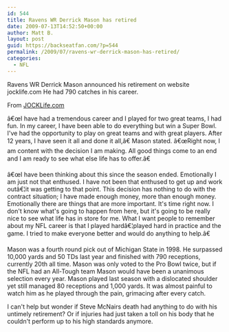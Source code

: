 ```yaml
---
id: 544
title: Ravens WR Derrick Mason has retired
date: 2009-07-13T14:52:50+00:00
author: Matt B.
layout: post
guid: https://backseatfan.com/?p=544
permalink: /2009/07/ravens-wr-derrick-mason-has-retired/
categories:
  - NFL
---
```


<div class="entry">
  <p>
    Ravens WR Derrick Mason announced his retirement on website jocklife.com He had 790 catches in his career.
  </p>

  <p>
    From <a href="https://www.jocklife.com/news/nfl/baltimore-ravens-wide-receiver-derrick-mason-officially-announces-his-retirement-nfl-27464">JOCKLife.com</a>
  </p>

  <p>
    â€œI have had a tremendous career and I played for two great teams, I had fun. In my career, I have been able to do everything but win a Super Bowl. I've had the opportunity to play on great teams and with great players. After 12 years, I have seen it all and done it all,â€ Mason stated. â€œRight now, I am content with the decision I am making. All good things come to an end and I am ready to see what else life has to offer.â€
  </p>

  <p>
    â€œI have been thinking about this since the season ended. Emotionally I am just not that enthused. I have not been that enthused to get up and work outâ€¦it was getting to that point. This decision has nothing to do with the contract situation; I have made enough money, more than enough money. Emotionally there are things that are more important. It's time right now. I don't know what's going to happen from here, but it's going to be really nice to see what life has in store for me. What I want people to remember about my NFL career is that I played hardâ€¦played hard in practice and the game. I tried to make everyone better and would do anything to help.â€
  </p>

  <p>
    Mason was a fourth round pick out of Michigan State in 1998. He surpassed 10,000 yards and 50 TDs last year and finished with 790 receptions, currently 20th all time. Mason was only voted to the Pro Bowl twice, but if the NFL had an All-Tough team Mason would have been a unanimous selection every year. Mason played last season with a dislocated shoulder yet still managed 80 receptions and 1,000 yards. It was almost painful to watch him as he played through the pain, grimacing after every catch.
  </p>

  <p>
    I can't help but wonder if Steve McNairs death had anything to do with his untimely retirement? Or if injuries had just taken a toll on his body that he couldn't perform up to his high standards anymore.
  </p>
</div>

